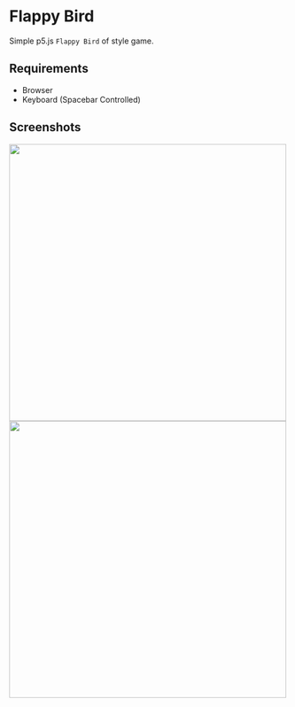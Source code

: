# Flappy Bird

Simple p5.js `Flappy Bird` of style game.

## Requirements

* Browser
* Keyboard (Spacebar Controlled)

## Screenshots

<img src="https://raw.githubusercontent.com/julienshim/flappy-bird/master/screenshot.png" width="500" />

<img src="https://raw.githubusercontent.com/julienshim/flappy-bird/master/screenshot-hit.png" width="500" />
